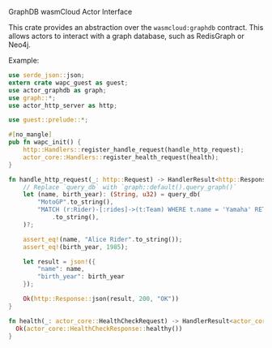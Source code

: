 GraphDB wasmCloud Actor Interface

This crate provides an abstraction over the `wasmcloud:graphdb` contract. This
allows actors to interact with a graph database, such as RedisGraph or Neo4j.

Example:

```rust
use serde_json::json;
extern crate wapc_guest as guest;
use actor_graphdb as graph;
use graph::*;
use actor_http_server as http;

use guest::prelude::*;

#[no_mangle]
pub fn wapc_init() {
    http::Handlers::register_handle_request(handle_http_request);
    actor_core::Handlers::register_health_request(health);
}

fn handle_http_request(_: http::Request) -> HandlerResult<http::Response> {
    // Replace `query_db` with `graph::default().query_graph()`
    let (name, birth_year): (String, u32) = query_db(
        "MotoGP".to_string(),
        "MATCH (r:Rider)-[:rides]->(t:Team) WHERE t.name = 'Yamaha' RETURN r.name, r.birth_year"
            .to_string(),
    )?;

    assert_eq!(name, "Alice Rider".to_string());
    assert_eq!(birth_year, 1985);

    let result = json!({
        "name": name,
        "birth_year": birth_year
    });

    Ok(http::Response::json(result, 200, "OK"))
}

fn health(_: actor_core::HealthCheckRequest) -> HandlerResult<actor_core::HealthCheckResponse> {
  Ok(actor_core::HealthCheckResponse::healthy())   
}
```


